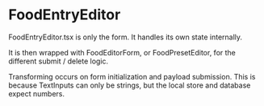 # FoodEntryEditor

FoodEntryEditor.tsx is only the form.
It handles its own state internally.

It is then wrapped with FoodEditorForm, or FoodPresetEditor, for the different submit / delete logic.

Transforming occurs on form initialization and payload submission.
This is because TextInputs can only be strings, but the local store and database expect numbers.